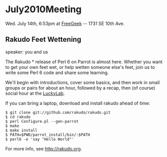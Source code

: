# July2010Meeting

Wed. July 14th, 6:53pm at [FreeGeek](/FreeGeek) -- 1731 SE 10th Ave.

## Rakudo Feet Wettening

speaker: you and us

The Rakudo * release of Perl 6 on Parrot is almost here. Whether you want to get your own feet wet, or help wetten someone else's feet, join us to write some Perl 6 code and share some learning.

We'll begin with introductions, cover some basics, and then work in small groups or pairs for about an hour, followed by a recap, then (of course) social hour at the [LuckyLab](/LuckyLab).

If you can bring a laptop, download and install rakudo ahead of time:

    $ git clone git://github.com/rakudo/rakudo.git
    $ cd rakudo
    $ perl Configure.pl --gen-parrot
    $ make
    $ make install
    $ PATH=$PWD/parrot_install/bin/:$PATH
    $ perl6 -e 'say "Hello World"'

For more info, see http://rakudo.org.
